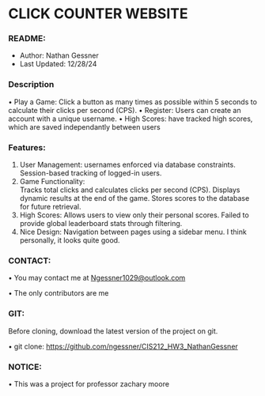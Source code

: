 # **CLICK COUNTER WEBSITE**

### README:
- Author: Nathan Gessner
- Last Updated: 12/28/24

### Description

• Play a Game: Click a button as many times as possible within 5 seconds to calculate their clicks per second (CPS).
• Register: Users can create an account with a unique username.
• High Scores: have tracked high scores, which are saved independantly between users

### Features:
1. User Management:
    usernames enforced via database constraints.
    Session-based tracking of logged-in users.
2. Game Functionality:  
    Tracks total clicks and calculates clicks per second (CPS).
    Displays dynamic results at the end of the game.
    Stores scores to the database for future retrieval.
3. High Scores:
    Allows users to view only their personal scores.
    Failed to provide global leaderboard stats through filtering.
4. Nice Design:
    Navigation between pages using a sidebar menu.
    I think personally, it looks quite good.



### CONTACT:

• You may contact me at Ngessner1029@outlook.com 

• The only contributors are me


### GIT: 

Before cloning, download the latest version of the project on git. 

• git clone: https://github.com/ngessner/CIS212_HW3_NathanGessner


### NOTICE: 

• This was a project for professor zachary moore
